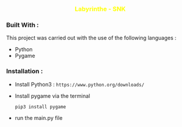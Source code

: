 <h3 align="center" style="color: yellow;">Labyrinthe - SNK</h3>

### Built With :

This project was carried out with the use of the following languages :

* Python
* Pygame


### Installation :

- Install Python3 : `https://www.python.org/downloads/ `

- Install pygame via the terminal
   ```sh
   pip3 install pygame
   ```

- run the main.py file
   



